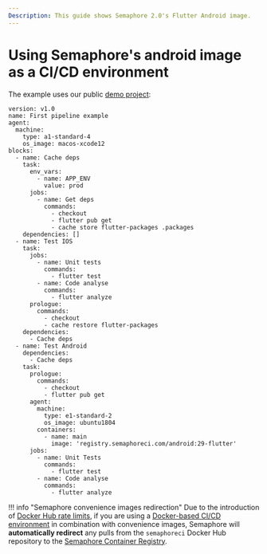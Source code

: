 ```yaml
---
Description: This guide shows Semaphore 2.0's Flutter Android image.
---
```


# Using Semaphore's android image as a CI/CD environment

The example uses our public [demo project](https://github.com/semaphoreci-demos/semaphore-demo-flutter):

```
version: v1.0
name: First pipeline example
agent:
  machine:
    type: a1-standard-4
    os_image: macos-xcode12
blocks:
  - name: Cache deps
    task:
      env_vars:
        - name: APP_ENV
          value: prod
      jobs:
        - name: Get deps
          commands:
            - checkout
            - flutter pub get
            - cache store flutter-packages .packages
    dependencies: []
  - name: Test IOS
    task:
      jobs:
        - name: Unit tests
          commands:
            - flutter test
        - name: Code analyse
          commands:
            - flutter analyze
      prologue:
        commands:
          - checkout
          - cache restore flutter-packages
    dependencies:
      - Cache deps
  - name: Test Android
    dependencies:
      - Cache deps
    task:
      prologue:
        commands:
          - checkout
          - flutter pub get
      agent:
        machine:
          type: e1-standard-2
          os_image: ubuntu1804
        containers:
          - name: main
            image: 'registry.semaphoreci.com/android:29-flutter'
      jobs:
        - name: Unit Tests
          commands:
            - flutter test
        - name: Code analyse
          commands:
            - flutter analyze

```

!!! info "Semaphore convenience images redirection"
	Due to the introduction of [Docker Hub rate limits](/ci-cd-environment/docker-authentication/), if you are using a [Docker-based CI/CD environment](/ci-cd-environment/custom-ci-cd-environment-with-docker/) in combination with convenience images, Semaphore will **automatically redirect** any pulls from the `semaphoreci` Docker Hub repository to the [Semaphore Container Registry](/ci-cd-environment/semaphore-registry-images/).	
